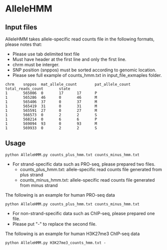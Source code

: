 # AlleleHMM



## Input files

AlleleHMM takes allele-specific read counts file in the following formats, please notes that:
+ Please use tab delimited text file
+ Must have header at the first line and only the first line.
+ chrm must be interger.
+ SNP position (snppos) must be sorted according to genomic location. 
+ Please see full example of counts_hmm.txt in input_file_exmaples folder.

```````
chrm    snppos  mat_allele_count        pat_allele_count        total_reads_count       state
1       565006  0       17      17      P
1       565286  46      0       46      M
1       565406  37      0       37      M
1       565419  31      0       31      M
1       565591  27      0       27      M
1       566573  0       2       2       S
1       568214  0       6       6       P
1       569094  93      0       93      M
1       569933  0       2       2       S
```````


## Usage

```````
python AlleleHMM.py counts_plus_hmm.txt counts_minus_hmm.txt
```````
+ For strand-specific data such as PRO-seq, please prepared two files.
  * counts_plus_hmm.txt: allele-specific read counts file generated from plus strand
  * counts_minus_hmm.txt: allele-specific read counts file generated from minus strand

The following is an example for human PRO-seq data
```````
python AlleleHMM.py counts_plus_hmm.txt counts_minus_hmm.txt
```````

+ For non-strand-specific data such as ChIP-seq, please prepared one file.
+ Please put "-" to replace the second file.

The following is an example for human H3K27me3 ChIP-seq data
```````
python AlleleHMM.py H3K27me3_counts_hmm.txt -
```````
  
